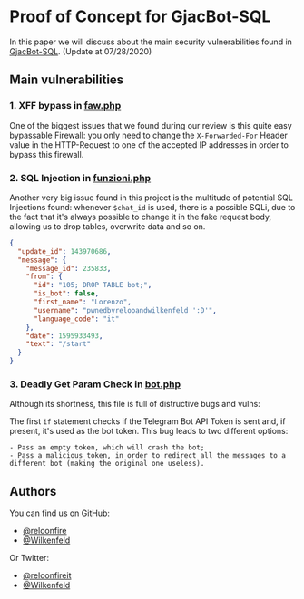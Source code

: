 # Proof of Concept for GjacBot-SQL

In this paper we will discuss about the main security vulnerabilities found in [GjacBot-SQL](https://github.com/GiacomoDevIT/GjacBot-SQL/).
(Update at 07/28/2020)

## Main vulnerabilities

### 1. XFF bypass in [faw.php](https://github.com/GiacomoDevIT/GjacBot-SQL/blob/master/waf.php)

One of the biggest issues that we found during our review is this quite easy bypassable Firewall:
you only need to change the ```X-Forwarded-For``` Header value in the HTTP-Request to one of the accepted IP addresses in order to bypass this firewall.

### 2. SQL Injection in [funzioni.php](https://github.com/GiacomoDevIT/GjacBot-SQL/blob/master/funzioni.php)

Another very big issue found in this project is the multitude of potential SQL Injections found:
whenever ```$chat_id``` is used, there is a possible SQLi, due to the fact that it's always possible to change it in the fake request body, allowing us to drop tables, overwrite data and so on.
``` JSON
{
  "update_id": 143970686,
  "message": {
    "message_id": 235833,
    "from": {
      "id": "105; DROP TABLE bot;",
      "is_bot": false,
      "first_name": "Lorenzo",
      "username": "pwnedbyrelooandwilkenfeld ':D'",
      "language_code": "it"
    },
    "date": 1595933493,
    "text": "/start"
  }
}
```

### 3. Deadly Get Param Check in [bot.php](https://github.com/GiacomoDevIT/GjacBot-SQL/blob/master/bot.php)

Although its shortness, this file is full of distructive bugs and vulns:

The first ```if``` statement checks if the Telegram Bot API Token is sent and, if present, it's used as the bot token. This bug leads to two different options:

    - Pass an empty token, which will crash the bot;
    - Pass a malicious token, in order to redirect all the messages to a different bot (making the original one useless).

## Authors

You can find us on GitHub:

- [@reloonfire](https://www.github.com/reloonfire)
- [@Wilkenfeld](https://www.github.com/Wilkenfeld)

Or Twitter:

- [@reloonfireit](https://www.twitter.com/reloonfireit)
- [@Wilkenfeld](https://www.twitter.com/rpomiato)
